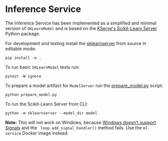 # Inference Service

The Inference Service has been implemented as a simplified and minimal version of `SKLearnModel` and is based on the [KServe's Scikit-Learn Server](https://github.com/kserve/kserve/tree/master/python/sklearnserver) Python package.

For development and testing install the [sklearnserver](src/sklearnserver) from source in editable mode:
```shell
pip install -e .
```
To run basic `SKLearnModel` tests run:
```shell
pytest -W ignore
```
To prepare a model artifact for `ModelServer` run the [prepare_model.py](prepare_model.py) script:
```shell
python prepare_model.py
```

To run the Scikit-Learn Server from CLI:
```shell
python -m sklearnserver --model_dir model
```
**Note:** This will not work on Windows, because [Windows doesn't support Signals](https://docs.python.org/3.11/library/asyncio-platforms.html#windows) and the ` loop.add_signal_handler()` method fails. Use the `ml-service` Docker image instead.

